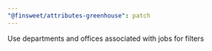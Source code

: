 ```yaml
---
"@finsweet/attributes-greenhouse": patch
---
```


Use departments and offices associated with jobs for filters
